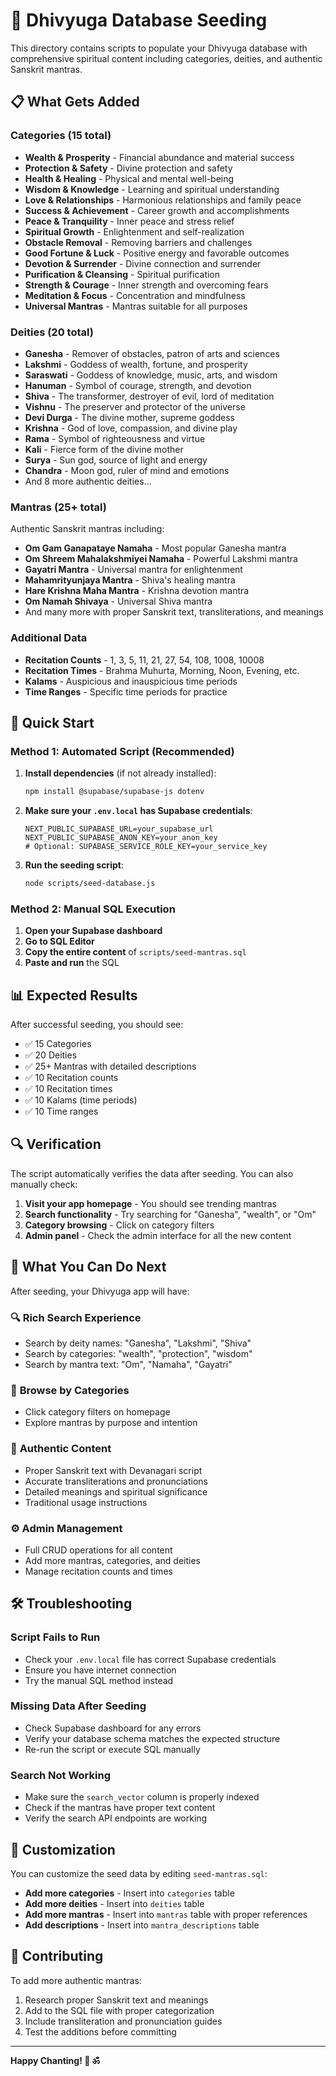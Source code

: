 # 🌱 Dhivyuga Database Seeding

This directory contains scripts to populate your Dhivyuga database with comprehensive spiritual content including categories, deities, and authentic Sanskrit mantras.

## 📋 What Gets Added

### Categories (15 total)
- **Wealth & Prosperity** - Financial abundance and material success
- **Protection & Safety** - Divine protection and safety
- **Health & Healing** - Physical and mental well-being
- **Wisdom & Knowledge** - Learning and spiritual understanding
- **Love & Relationships** - Harmonious relationships and family peace
- **Success & Achievement** - Career growth and accomplishments
- **Peace & Tranquility** - Inner peace and stress relief
- **Spiritual Growth** - Enlightenment and self-realization
- **Obstacle Removal** - Removing barriers and challenges
- **Good Fortune & Luck** - Positive energy and favorable outcomes
- **Devotion & Surrender** - Divine connection and surrender
- **Purification & Cleansing** - Spiritual purification
- **Strength & Courage** - Inner strength and overcoming fears
- **Meditation & Focus** - Concentration and mindfulness
- **Universal Mantras** - Mantras suitable for all purposes

### Deities (20 total)
- **Ganesha** - Remover of obstacles, patron of arts and sciences
- **Lakshmi** - Goddess of wealth, fortune, and prosperity
- **Saraswati** - Goddess of knowledge, music, arts, and wisdom
- **Hanuman** - Symbol of courage, strength, and devotion
- **Shiva** - The transformer, destroyer of evil, lord of meditation
- **Vishnu** - The preserver and protector of the universe
- **Devi Durga** - The divine mother, supreme goddess
- **Krishna** - God of love, compassion, and divine play
- **Rama** - Symbol of righteousness and virtue
- **Kali** - Fierce form of the divine mother
- **Surya** - Sun god, source of light and energy
- **Chandra** - Moon god, ruler of mind and emotions
- And 8 more authentic deities...

### Mantras (25+ total)
Authentic Sanskrit mantras including:
- **Om Gam Ganapataye Namaha** - Most popular Ganesha mantra
- **Om Shreem Mahalakshmiyei Namaha** - Powerful Lakshmi mantra
- **Gayatri Mantra** - Universal mantra for enlightenment
- **Mahamrityunjaya Mantra** - Shiva's healing mantra
- **Hare Krishna Maha Mantra** - Krishna devotion mantra
- **Om Namah Shivaya** - Universal Shiva mantra
- And many more with proper Sanskrit text, transliterations, and meanings

### Additional Data
- **Recitation Counts** - 1, 3, 5, 11, 21, 27, 54, 108, 1008, 10008
- **Recitation Times** - Brahma Muhurta, Morning, Noon, Evening, etc.
- **Kalams** - Auspicious and inauspicious time periods
- **Time Ranges** - Specific time periods for practice

## 🚀 Quick Start

### Method 1: Automated Script (Recommended)

1. **Install dependencies** (if not already installed):
   ```bash
   npm install @supabase/supabase-js dotenv
   ```

2. **Make sure your `.env.local` has Supabase credentials**:
   ```env
   NEXT_PUBLIC_SUPABASE_URL=your_supabase_url
   NEXT_PUBLIC_SUPABASE_ANON_KEY=your_anon_key
   # Optional: SUPABASE_SERVICE_ROLE_KEY=your_service_key
   ```

3. **Run the seeding script**:
   ```bash
   node scripts/seed-database.js
   ```

### Method 2: Manual SQL Execution

1. **Open your Supabase dashboard**
2. **Go to SQL Editor**
3. **Copy the entire content** of `scripts/seed-mantras.sql`
4. **Paste and run** the SQL

## 📊 Expected Results

After successful seeding, you should see:
- ✅ 15 Categories
- ✅ 20 Deities  
- ✅ 25+ Mantras with detailed descriptions
- ✅ 10 Recitation counts
- ✅ 10 Recitation times
- ✅ 10 Kalams (time periods)
- ✅ 10 Time ranges

## 🔍 Verification

The script automatically verifies the data after seeding. You can also manually check:

1. **Visit your app homepage** - You should see trending mantras
2. **Search functionality** - Try searching for "Ganesha", "wealth", or "Om"
3. **Category browsing** - Click on category filters
4. **Admin panel** - Check the admin interface for all the new content

## 🎯 What You Can Do Next

After seeding, your Dhivyuga app will have:

### 🔍 **Rich Search Experience**
- Search by deity names: "Ganesha", "Lakshmi", "Shiva"
- Search by categories: "wealth", "protection", "wisdom"
- Search by mantra text: "Om", "Namaha", "Gayatri"

### 📱 **Browse by Categories**
- Click category filters on homepage
- Explore mantras by purpose and intention

### 🙏 **Authentic Content**
- Proper Sanskrit text with Devanagari script
- Accurate transliterations and pronunciations
- Detailed meanings and spiritual significance
- Traditional usage instructions

### ⚙️ **Admin Management**
- Full CRUD operations for all content
- Add more mantras, categories, and deities
- Manage recitation counts and times

## 🛠 Troubleshooting

### Script Fails to Run
- Check your `.env.local` file has correct Supabase credentials
- Ensure you have internet connection
- Try the manual SQL method instead

### Missing Data After Seeding
- Check Supabase dashboard for any errors
- Verify your database schema matches the expected structure
- Re-run the script or execute SQL manually

### Search Not Working
- Make sure the `search_vector` column is properly indexed
- Check if the mantras have proper text content
- Verify the search API endpoints are working

## 📝 Customization

You can customize the seed data by editing `seed-mantras.sql`:

- **Add more categories** - Insert into `categories` table
- **Add more deities** - Insert into `deities` table  
- **Add more mantras** - Insert into `mantras` table with proper references
- **Add descriptions** - Insert into `mantra_descriptions` table

## 🤝 Contributing

To add more authentic mantras:
1. Research proper Sanskrit text and meanings
2. Add to the SQL file with proper categorization
3. Include transliteration and pronunciation guides
4. Test the additions before committing

---

**Happy Chanting! 🙏 ॐ**
